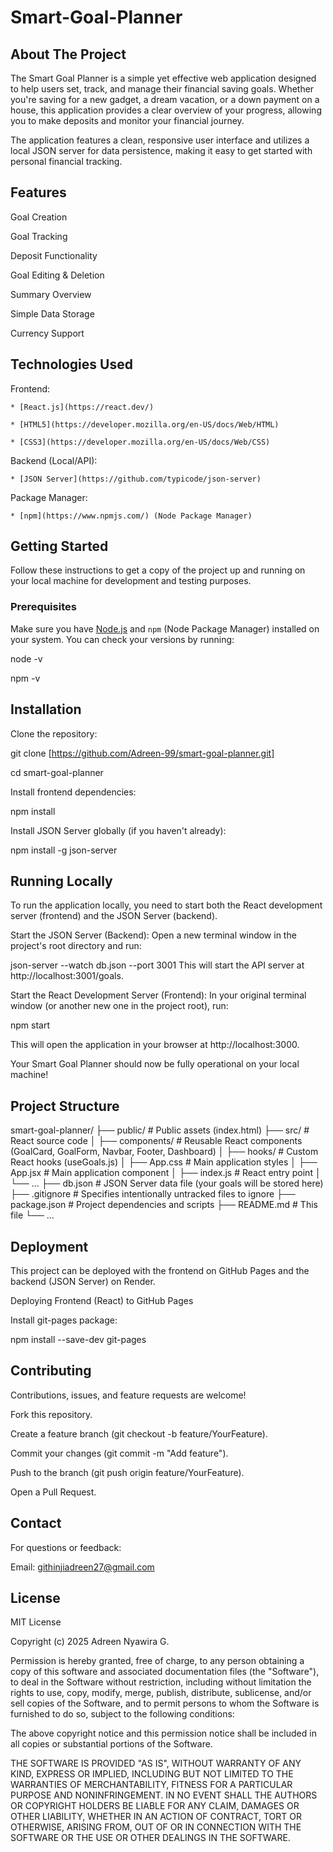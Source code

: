 # Smart-Goal-Planner

## About The Project

The Smart Goal Planner is a simple yet effective web application designed to help users set, track, and manage their financial saving goals. Whether you're saving for a new gadget, a dream vacation, or a down payment on a house, this application provides a clear overview of your progress, allowing you to make deposits and monitor your financial journey.

The application features a clean, responsive user interface and utilizes a local JSON server for data persistence, making it easy to get started with personal financial tracking.

## Features

Goal Creation

Goal Tracking 

Deposit Functionality 

Goal Editing & Deletion  

Summary Overview 

Simple Data Storage 

Currency Support

## Technologies Used

Frontend:

    * [React.js](https://react.dev/)

    * [HTML5](https://developer.mozilla.org/en-US/docs/Web/HTML)

    * [CSS3](https://developer.mozilla.org/en-US/docs/Web/CSS)

Backend (Local/API):

    * [JSON Server](https://github.com/typicode/json-server)

Package Manager:

    * [npm](https://www.npmjs.com/) (Node Package Manager)

## Getting Started

Follow these instructions to get a copy of the project up and running on your local machine for development and testing purposes.

### Prerequisites

Make sure you have [Node.js](https://nodejs.org/) and `npm` (Node Package Manager) installed on your system.
You can check your versions by running:


node -v

npm -v

## Installation

Clone the repository:

git clone [https://github.com/Adreen-99/smart-goal-planner.git]

cd smart-goal-planner

Install frontend dependencies:

npm install

Install JSON Server globally (if you haven't already):

npm install -g json-server

## Running Locally

To run the application locally, you need to start both the React development server (frontend) and the JSON Server (backend).

Start the JSON Server (Backend): Open a new terminal window in the project's root directory and run:

json-server --watch db.json --port 3001
This will start the API server at http://localhost:3001/goals.

Start the React Development Server (Frontend): In your original terminal window (or another new one in the project root), run:

npm start

This will open the application in your browser at http://localhost:3000.

Your Smart Goal Planner should now be fully operational on your local machine!

## Project Structure

smart-goal-planner/
├── public/                 # Public assets (index.html)
├── src/                    # React source code
│   ├── components/         # Reusable React components (GoalCard, GoalForm, Navbar, Footer, Dashboard)
│   ├── hooks/              # Custom React hooks (useGoals.js)
│   ├── App.css             # Main application styles
│   ├── App.jsx             # Main application component
│   ├── index.js            # React entry point
│   └── ...
├── db.json                 # JSON Server data file (your goals will be stored here)
├── .gitignore              # Specifies intentionally untracked files to ignore
├── package.json            # Project dependencies and scripts
├── README.md               # This file
└── ...

## Deployment

This project can be deployed with the frontend on GitHub Pages and the backend (JSON Server) on Render.

Deploying Frontend (React) to GitHub Pages

Install git-pages package:

npm install --save-dev git-pages

## Contributing

Contributions, issues, and feature requests are welcome!

Fork this repository.

Create a feature branch (git checkout -b feature/YourFeature).

Commit your changes (git commit -m "Add feature").

Push to the branch (git push origin feature/YourFeature).

Open a Pull Request.

## Contact

For questions or feedback:

Email: githinjiadreen27@gmail.com

## License

MIT License

Copyright (c) 2025 Adreen Nyawira G.

Permission is hereby granted, free of charge, to any person obtaining a copy of this software and associated documentation files (the "Software"), to deal in the Software without restriction, including without limitation the rights to use, copy, modify, merge, publish, distribute, sublicense, and/or sell copies of the Software, and to permit persons to whom the Software is furnished to do so, subject to the following conditions:

The above copyright notice and this permission notice shall be included in all copies or substantial portions of the Software.

THE SOFTWARE IS PROVIDED "AS IS", WITHOUT WARRANTY OF ANY KIND, EXPRESS OR IMPLIED, INCLUDING BUT NOT LIMITED TO THE WARRANTIES OF MERCHANTABILITY, FITNESS FOR A PARTICULAR PURPOSE AND NONINFRINGEMENT. IN NO EVENT SHALL THE AUTHORS OR COPYRIGHT HOLDERS BE LIABLE FOR ANY CLAIM, DAMAGES OR OTHER LIABILITY, WHETHER IN AN ACTION OF CONTRACT, TORT OR OTHERWISE, ARISING FROM, OUT OF OR IN CONNECTION WITH THE SOFTWARE OR THE USE OR OTHER DEALINGS IN THE SOFTWARE.
